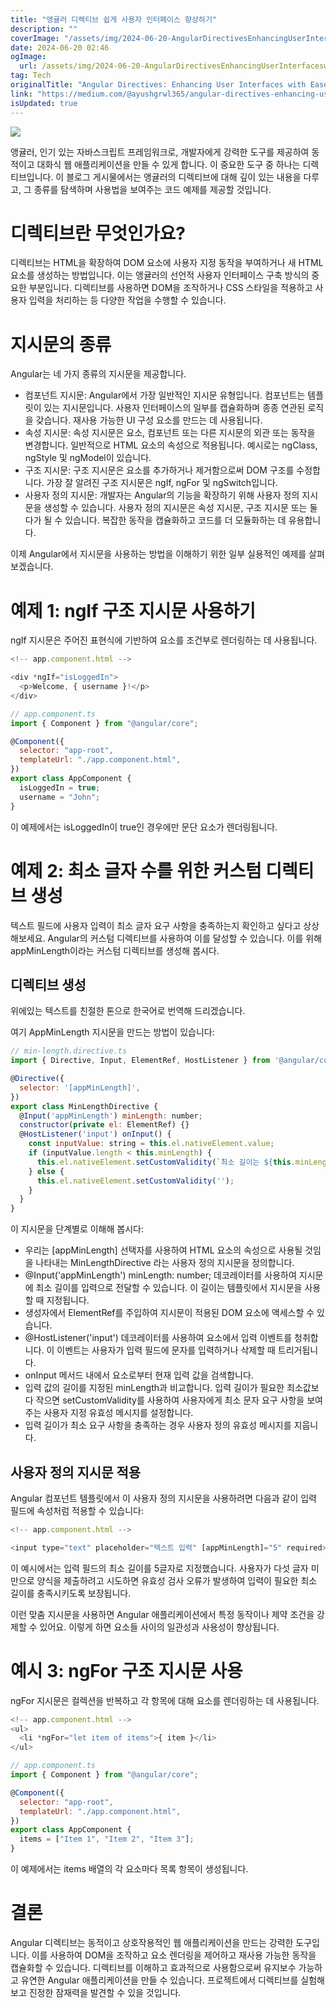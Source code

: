 ```yaml
---
title: "앵귤러 디렉티브 쉽게 사용자 인터페이스 향상하기"
description: ""
coverImage: "/assets/img/2024-06-20-AngularDirectivesEnhancingUserInterfaceswithEase_0.png"
date: 2024-06-20 02:46
ogImage:
  url: /assets/img/2024-06-20-AngularDirectivesEnhancingUserInterfaceswithEase_0.png
tag: Tech
originalTitle: "Angular Directives: Enhancing User Interfaces with Ease"
link: "https://medium.com/@ayushgrwl365/angular-directives-enhancing-user-interfaces-with-ease-bb99d74e69cd"
isUpdated: true
---
```


<img src="/assets/img/2024-06-20-AngularDirectivesEnhancingUserInterfaceswithEase_0.png" />

앵귤러, 인기 있는 자바스크립트 프레임워크로, 개발자에게 강력한 도구를 제공하여 동적이고 대화식 웹 애플리케이션을 만들 수 있게 합니다. 이 중요한 도구 중 하나는 디렉티브입니다. 이 블로그 게시물에서는 앵귤러의 디렉티브에 대해 깊이 있는 내용을 다루고, 그 종류를 탐색하며 사용법을 보여주는 코드 예제를 제공할 것입니다.

# 디렉티브란 무엇인가요?

디렉티브는 HTML을 확장하여 DOM 요소에 사용자 지정 동작을 부여하거나 새 HTML 요소를 생성하는 방법입니다. 이는 앵귤러의 선언적 사용자 인터페이스 구축 방식의 중요한 부분입니다. 디렉티브를 사용하면 DOM을 조작하거나 CSS 스타일을 적용하고 사용자 입력을 처리하는 등 다양한 작업을 수행할 수 있습니다.

<!-- seedividend - 사각형 -->

<ins class="adsbygoogle"
     style="display:block"
     data-ad-client="ca-pub-4877378276818686"
     data-ad-slot="1898504329"
     data-ad-format="auto"
     data-full-width-responsive="true"></ins>

<script>
     (adsbygoogle = window.adsbygoogle || []).push({});
</script>

# 지시문의 종류

Angular는 네 가지 종류의 지시문을 제공합니다.

- 컴포넌트 지시문: Angular에서 가장 일반적인 지시문 유형입니다. 컴포넌트는 템플릿이 있는 지시문입니다. 사용자 인터페이스의 일부를 캡슐화하며 종종 연관된 로직을 갖습니다. 재사용 가능한 UI 구성 요소를 만드는 데 사용됩니다.
- 속성 지시문: 속성 지시문은 요소, 컴포넌트 또는 다른 지시문의 외관 또는 동작을 변경합니다. 일반적으로 HTML 요소의 속성으로 적용됩니다. 예시로는 ngClass, ngStyle 및 ngModel이 있습니다.
- 구조 지시문: 구조 지시문은 요소를 추가하거나 제거함으로써 DOM 구조를 수정합니다. 가장 잘 알려진 구조 지시문은 ngIf, ngFor 및 ngSwitch입니다.
- 사용자 정의 지시문: 개발자는 Angular의 기능을 확장하기 위해 사용자 정의 지시문을 생성할 수 있습니다. 사용자 정의 지시문은 속성 지시문, 구조 지시문 또는 둘 다가 될 수 있습니다. 복잡한 동작을 캡슐화하고 코드를 더 모듈화하는 데 유용합니다.

이제 Angular에서 지시문을 사용하는 방법을 이해하기 위한 일부 실용적인 예제를 살펴보겠습니다.

<!-- seedividend - 사각형 -->

<ins class="adsbygoogle"
     style="display:block"
     data-ad-client="ca-pub-4877378276818686"
     data-ad-slot="1898504329"
     data-ad-format="auto"
     data-full-width-responsive="true"></ins>

<script>
     (adsbygoogle = window.adsbygoogle || []).push({});
</script>

# 예제 1: ngIf 구조 지시문 사용하기

ngIf 지시문은 주어진 표현식에 기반하여 요소를 조건부로 렌더링하는 데 사용됩니다.

```js
<!-- app.component.html -->

<div *ngIf="isLoggedIn">
  <p>Welcome, { username }!</p>
</div>
```

```js
// app.component.ts
import { Component } from "@angular/core";

@Component({
  selector: "app-root",
  templateUrl: "./app.component.html",
})
export class AppComponent {
  isLoggedIn = true;
  username = "John";
}
```

<!-- seedividend - 사각형 -->

<ins class="adsbygoogle"
     style="display:block"
     data-ad-client="ca-pub-4877378276818686"
     data-ad-slot="1898504329"
     data-ad-format="auto"
     data-full-width-responsive="true"></ins>

<script>
     (adsbygoogle = window.adsbygoogle || []).push({});
</script>

이 예제에서는 isLoggedIn이 true인 경우에만 문단 요소가 렌더링됩니다.

# 예제 2: 최소 글자 수를 위한 커스텀 디렉티브 생성

텍스트 필드에 사용자 입력이 최소 글자 요구 사항을 충족하는지 확인하고 싶다고 상상해보세요. Angular의 커스텀 디렉티브를 사용하여 이를 달성할 수 있습니다. 이를 위해 appMinLength이라는 커스텀 디렉티브를 생성해 봅시다.

## 디렉티브 생성

<!-- seedividend - 사각형 -->

<ins class="adsbygoogle"
     style="display:block"
     data-ad-client="ca-pub-4877378276818686"
     data-ad-slot="1898504329"
     data-ad-format="auto"
     data-full-width-responsive="true"></ins>

<script>
     (adsbygoogle = window.adsbygoogle || []).push({});
</script>

위에있는 텍스트를 친절한 톤으로 한국어로 번역해 드리겠습니다.

여기 AppMinLength 지시문을 만드는 방법이 있습니다:

```js
// min-length.directive.ts
import { Directive, Input, ElementRef, HostListener } from '@angular/core';

@Directive({
  selector: '[appMinLength]',
})
export class MinLengthDirective {
  @Input('appMinLength') minLength: number;
  constructor(private el: ElementRef) {}
  @HostListener('input') onInput() {
    const inputValue: string = this.el.nativeElement.value;
    if (inputValue.length < this.minLength) {
      this.el.nativeElement.setCustomValidity(`최소 길이는 ${this.minLength}자여야 합니다.`);
    } else {
      this.el.nativeElement.setCustomValidity('');
    }
  }
}
```

이 지시문을 단계별로 이해해 봅시다:

- 우리는 [appMinLength] 선택자를 사용하여 HTML 요소의 속성으로 사용될 것임을 나타내는 MinLengthDirective 라는 사용자 정의 지시문을 정의합니다.
- @Input('appMinLength') minLength: number; 데코레이터를 사용하여 지시문에 최소 길이를 입력으로 전달할 수 있습니다. 이 길이는 템플릿에서 지시문을 사용할 때 지정됩니다.
- 생성자에서 ElementRef를 주입하여 지시문이 적용된 DOM 요소에 액세스할 수 있습니다.
- @HostListener('input') 데코레이터를 사용하여 요소에서 입력 이벤트를 청취합니다. 이 이벤트는 사용자가 입력 필드에 문자를 입력하거나 삭제할 때 트리거됩니다.
- onInput 메서드 내에서 요소로부터 현재 입력 값을 검색합니다.
- 입력 값의 길이를 지정된 minLength과 비교합니다. 입력 길이가 필요한 최소값보다 작으면 setCustomValidity를 사용하여 사용자에게 최소 문자 요구 사항을 보여주는 사용자 지정 유효성 메시지를 설정합니다.
- 입력 길이가 최소 요구 사항을 충족하는 경우 사용자 정의 유효성 메시지를 지웁니다.

<!-- seedividend - 사각형 -->

<ins class="adsbygoogle"
     style="display:block"
     data-ad-client="ca-pub-4877378276818686"
     data-ad-slot="1898504329"
     data-ad-format="auto"
     data-full-width-responsive="true"></ins>

<script>
     (adsbygoogle = window.adsbygoogle || []).push({});
</script>

## 사용자 정의 지시문 적용

Angular 컴포넌트 템플릿에서 이 사용자 정의 지시문을 사용하려면 다음과 같이 입력 필드에 속성처럼 적용할 수 있습니다:

```js
<!-- app.component.html -->

<input type="text" placeholder="텍스트 입력" [appMinLength]="5" required>
```

이 예시에서는 입력 필드의 최소 길이를 5글자로 지정했습니다. 사용자가 다섯 글자 미만으로 양식을 제출하려고 시도하면 유효성 검사 오류가 발생하여 입력이 필요한 최소 길이를 충족시키도록 보장됩니다.

<!-- seedividend - 사각형 -->

<ins class="adsbygoogle"
     style="display:block"
     data-ad-client="ca-pub-4877378276818686"
     data-ad-slot="1898504329"
     data-ad-format="auto"
     data-full-width-responsive="true"></ins>

<script>
     (adsbygoogle = window.adsbygoogle || []).push({});
</script>

이런 맞춤 지시문을 사용하면 Angular 애플리케이션에서 특정 동작이나 제약 조건을 강제할 수 있어요. 이렇게 하면 요소들 사이의 일관성과 사용성이 향상됩니다.

# 예시 3: ngFor 구조 지시문 사용

ngFor 지시문은 컬렉션을 반복하고 각 항목에 대해 요소를 렌더링하는 데 사용됩니다.

```js
<!-- app.component.html -->
<ul>
  <li *ngFor="let item of items">{ item }</li>
</ul>
```

<!-- seedividend - 사각형 -->

<ins class="adsbygoogle"
     style="display:block"
     data-ad-client="ca-pub-4877378276818686"
     data-ad-slot="1898504329"
     data-ad-format="auto"
     data-full-width-responsive="true"></ins>

<script>
     (adsbygoogle = window.adsbygoogle || []).push({});
</script>

```js
// app.component.ts
import { Component } from "@angular/core";

@Component({
  selector: "app-root",
  templateUrl: "./app.component.html",
})
export class AppComponent {
  items = ["Item 1", "Item 2", "Item 3"];
}
```

이 예제에서는 items 배열의 각 요소마다 목록 항목이 생성됩니다.

# 결론

Angular 디렉티브는 동적이고 상호작용적인 웹 애플리케이션을 만드는 강력한 도구입니다. 이를 사용하여 DOM을 조작하고 요소 렌더링을 제어하고 재사용 가능한 동작을 캡슐화할 수 있습니다. 디렉티브를 이해하고 효과적으로 사용함으로써 유지보수 가능하고 유연한 Angular 애플리케이션을 만들 수 있습니다. 프로젝트에서 디렉티브를 실험해보고 진정한 잠재력을 발견할 수 있을 것입니다.
